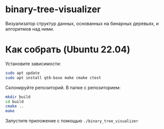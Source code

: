 # binary-tree-visualizer
Визуализатор структур данных, основанных на бинарных деревьях, и алгоритмов над ними.

# Как собрать (Ubuntu 22.04)
Установите зависимости:
```bash
sudo apt update
sudo apt install qt6-base make cmake ctest
```
Склонируйте репозиторий. В папке с репозиторием:
```bash
mkdir build
cd build
cmake ..
make
```
Запустите приложение с помощью `./binary_tree_visualizer`
